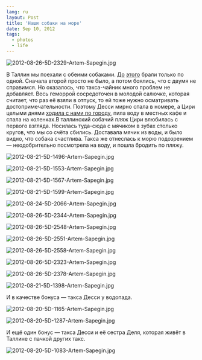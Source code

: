 ```yaml
---
lang: ru
layout: Post
title: 'Наши собаки на море'
date: Sep 10, 2012
tags:
  - photos
  - life
---
```


![2012-08-26-5D-2329-Artem-Sapegin.jpg](photo://75)

В Таллин мы поехали с обеими собаками. [До](http://morning.photos/albums/netherlands/) [этого](http://morning.photos/pages/salzburg/) брали только по одной. Сначала второй просто не было, а потом боялись, что с двумя не справимся. Но оказалось, что такса-чайник много проблем не добавляет. Весь геморрой сосредоточен в молодой салючке, которая считает, что раз её взяли в отпуск, то ей тоже нужно осматривать достопримечательности. Поэтому Десси мирно спала в номере, а Цири целыми днями [ходила с нами по городу](http://foto.mail.ru/mail/artem-sapegin/1022), пила воду в местных кафе и спала на коленках.В таллинский собачий пляж Цири влюбилась с первого взгляда. Носилась туда-сюда с мячиком в зубах столько кругов, что мы со счёта сбились. Доставала мячик из воды, и было видно, что собака счастлива. Такса же отнеслась к морю подозрением — неодобрительно посмотрела на воду, и пошла бродить по пляжу.

<!--more-->

![2012-08-21-5D-1496-Artem-Sapegin.jpg](photo://53)

![2012-08-21-5D-1553-Artem-Sapegin.jpg](photo://55)

![2012-08-21-5D-1567-Artem-Sapegin.jpg](photo://56)

![2012-08-21-5D-1599-Artem-Sapegin.jpg](photo://57)

![2012-08-24-5D-2066-Artem-Sapegin.jpg](photo://60)

![2012-08-26-5D-2344-Artem-Sapegin.jpg](photo://76)

![2012-08-26-5D-2548-Artem-Sapegin.jpg](photo://80)

![2012-08-26-5D-2551-Artem-Sapegin.jpg](photo://81)

![2012-08-26-5D-2558-Artem-Sapegin.jpg](photo://82)

![2012-08-26-5D-2323-Artem-Sapegin.jpg](photo://74)

![2012-08-26-5D-2378-Artem-Sapegin.jpg](photo://79)

![2012-08-21-5D-1398-Artem-Sapegin.jpg](photo://50)

И в качестве бонуса — такса Десси у водопада.

![2012-08-20-5D-1165-Artem-Sapegin.jpg](photo://46)

![2012-08-20-5D-1287-Artem-Sapegin.jpg](photo://48)

И ещё один бонус — такса Десси и её сестра Деля, которая живёт в Таллине с пачкой других такс.

![2012-08-20-5D-1083-Artem-Sapegin.jpg](photo://45)
